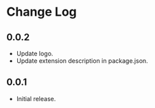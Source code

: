 # Change Log

## 0.0.2

- Update logo.
- Update extension description in package.json.

## 0.0.1

- Initial release.
